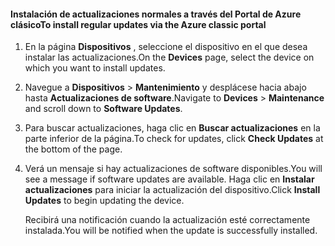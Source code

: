 <!--author=SharS last changed: 9/17/15-->

#### <a name="to-install-regular-updates-via-the-azure-classic-portal"></a><span data-ttu-id="db787-101">Instalación de actualizaciones normales a través del Portal de Azure clásico</span><span class="sxs-lookup"><span data-stu-id="db787-101">To install regular updates via the Azure classic portal</span></span>
1. <span data-ttu-id="db787-102">En la página **Dispositivos** , seleccione el dispositivo en el que desea instalar las actualizaciones.</span><span class="sxs-lookup"><span data-stu-id="db787-102">On the **Devices** page, select the device on which you want to install updates.</span></span>
2. <span data-ttu-id="db787-103">Navegue a **Dispositivos** > **Mantenimiento** y desplácese hacia abajo hasta **Actualizaciones de software**.</span><span class="sxs-lookup"><span data-stu-id="db787-103">Navigate to **Devices** > **Maintenance** and scroll down to **Software Updates**.</span></span>
3. <span data-ttu-id="db787-104">Para buscar actualizaciones, haga clic en **Buscar actualizaciones** en la parte inferior de la página.</span><span class="sxs-lookup"><span data-stu-id="db787-104">To check for updates, click **Check Updates** at the bottom of the page.</span></span>
4. <span data-ttu-id="db787-105">Verá un mensaje si hay actualizaciones de software disponibles.</span><span class="sxs-lookup"><span data-stu-id="db787-105">You will see a message if software updates are available.</span></span> <span data-ttu-id="db787-106">Haga clic en **Instalar actualizaciones** para iniciar la actualización del dispositivo.</span><span class="sxs-lookup"><span data-stu-id="db787-106">Click **Install Updates** to begin updating the device.</span></span>
   
    <span data-ttu-id="db787-107">Recibirá una notificación cuando la actualización esté correctamente instalada.</span><span class="sxs-lookup"><span data-stu-id="db787-107">You will be notified when the update is successfully installed.</span></span>

